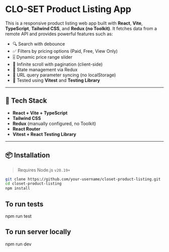 # CLO-SET Product Listing App

This is a responsive product listing web app built with **React**, **Vite**, **TypeScript**, **Tailwind CSS**, and **Redux (no Toolkit)**. It fetches data from a remote API and provides powerful features such as:

- 🔍 Search with debounce
- ✅ Filters by pricing options (Paid, Free, View Only)
- 🎚️ Dynamic price range slider
- 🔁 Infinite scroll with pagination (client-side)
- 🧠 State management via Redux
- 🔗 URL query parameter syncing (no localStorage)
- 🧪 Tested using **Vitest** and **Testing Library**

---

## 🚀 Tech Stack

- **React + Vite + TypeScript**
- **Tailwind CSS**
- **Redux** (manually configured, no Toolkit)
- **React Router**
- **Vitest + React Testing Library**

---

## 📦 Installation

> Requires Node.js `v20.19+`

```bash
git clone https://github.com/your-username/closet-product-listing.git
cd closet-product-listing
npm install
```

## To run tests

npm run test

## To run server locally

npm run dev
